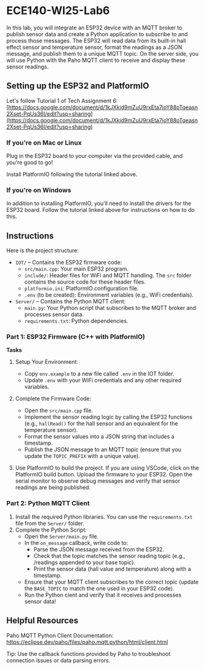 # ECE140-WI25-Lab6

In this lab, you will integrate an ESP32 device with an MQTT broker to publish sensor data and create a Python application to subscribe to and process those messages. The ESP32 will read data from its built-in hall effect sensor and temperature sensor, format the readings as a JSON message, and publish them to a unique MQTT topic. On the server side, you will use Python with the Paho MQTT client to receive and display these sensor readings.

## Setting up the ESP32 and PlatformIO

Let's follow Tutorial 1 of Tech Assignment 6: [https://docs.google.com/document/d/1kJXkjd9mZuU9rxEta7ioY88oTqeasn2Xset-PqUs36I/edit?usp=sharing](https://docs.google.com/document/d/1kJXkjd9mZuU9rxEta7ioY88oTqeasn2Xset-PqUs36I/edit?usp=sharing)

### If you're on Mac or Linux

Plug in the ESP32 board to your computer via the provided cable, and you're good to go!

Install PlatformIO following the tutorial linked above.

### If you're on Windows

In addition to installing PlatformIO, you'll need to install the drivers for the ESP32 board. Follow the tutorial linked above for instructions on how to do this.

## Instructions

Here is the project structure:


* `IOT/` – Contains the ESP32 firmware code:
  * `src/main.cpp`: Your main ESP32 program.
  * `include/`: Header files for WiFi and MQTT handling. The `src` folder contains the source code for these header files.
  * `platformio.ini`: PlatformIO configuration file.
  * `.env` (to be created): Environment variables (e.g., WiFi credentials).
* `Server/` – Contains the Python MQTT client:
  * `main.py`: Your Python script that subscribes to the MQTT broker and processes sensor data.
  * `requirements.txt`: Python dependencies.

### Part 1: ESP32 Firmware (C++ with PlatformIO)

**Tasks**

1. Setup Your Environment:
   * Copy `env.example` to a new file called `.env` in the IOT folder.
   * Update `.env` with your WiFi credentials and any other required variables.

2. Complete the Firmware Code:
   * Open the `src/main.cpp` file.
   * Implement the sensor reading logic by calling the ESP32 functions (e.g., `hallRead()` for the hall sensor and an equivalent for the temperature sensor).
   * Format the sensor values into a JSON string that includes a timestamp.
   * Publish the JSON message to an MQTT topic (ensure that you update the `TOPIC_PREFIX` with a unique value).

3. Use PlatformIO to build the project. If you are using VSCode, click on the PlatformIO build button. Upload the firmware to your ESP32. Open the serial monitor to observe debug messages and verify that sensor readings are being published.

### Part 2: Python MQTT Client

1. Install the required Python libraries. You can use the `requirements.txt` file from the `Server/` folder.
2. Complete the Python Script:
   * Open the `Server/main.py` file.
   * In the `on_message` callback, write code to:
     * Parse the JSON message received from the ESP32.
     * Check that the topic matches the sensor reading topic (e.g., /readings appended to your base topic).
     * Print the sensor data (hall value and temperature) along with a timestamp.
   * Ensure that your MQTT client subscribes to the correct topic (update the `BASE_TOPIC` to match the one used in your ESP32 code).
   * Run the Python cient and verify that it receives and processes sensor data!

## Helpful Resources

Paho MQTT Python Client Documentation: https://eclipse.dev/paho/files/paho.mqtt.python/html/client.html

Tip: Use the callback functions provided by Paho to troubleshoot connection issues or data parsing errors.
